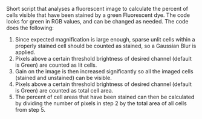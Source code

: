 Short script that analyses a fluorescent image to calculate the percent of cells visible that have been stained by a green Fluorescent dye. The code looks for green in RGB values, and can be changed as needed. The code does the following:

1. Since expected magnification is large enough, sparse unlit cells within a properly stained cell should be counted as stained, so a Gaussian Blur is applied.
2. Pixels above a certain threshold brightness of desired channel (default is Green) are counted as lit cells.
3. Gain on the image is then increased significantly so all the imaged cells (stained and unstained) can be visible. 
4. Pixels above a certain threshold brightness of desired channel (default is Green) are counted as total cell area.
5. The percent of cell areas that have been stained can then be calculated by dividing the number of pixels in step 2 by the total area of all cells from step 5.
